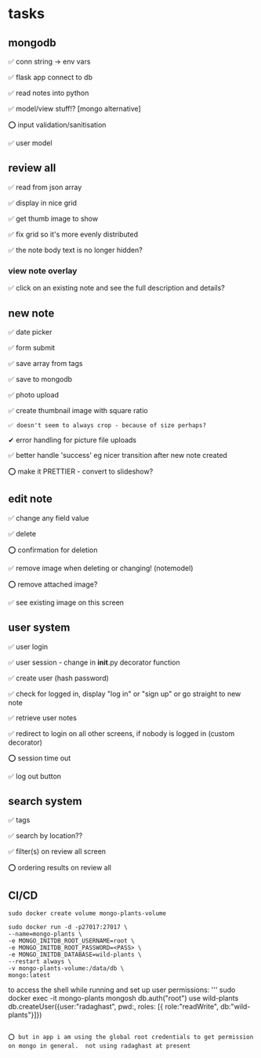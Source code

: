 # tasks
## mongodb
✅ conn string -> env vars 

✅ flask app connect to db 

✅ read notes into python 

✅ model/view stuff!? [mongo alternative] 

⭕ input validation/sanitisation

✅ user model

## review all
✅ read from json array 

✅ display in nice grid 

✅ get thumb image to show 

✅ fix grid so it's more evenly distributed 

✅ the note body text is no longer hidden?

### view note overlay
✅ click on an existing note and see the full description and details?

## new note
✅ date picker 

✅ form submit 

✅ save array from tags 

✅ save to mongodb 

✅ photo upload 

✅ create thumbnail image with square ratio

    ✅ doesn't seem to always crop - because of size perhaps?

✔ error handling for picture file uploads

✅ better handle 'success' eg nicer transition after new note created

⭕ make it PRETTIER - convert to slideshow?

## edit note
✅ change any field value 

✅ delete 

⭕ confirmation for deletion

✅ remove image when deleting or changing! (notemodel)

⭕ remove attached image?

✅ see existing image on this screen


## user system
✅ user login

✅ user session - change in __init__.py decorator function

✅ create user (hash password)

✅ check for logged in, display "log in" or "sign up" or go straight to new note

✅ retrieve user notes

✅ redirect to login on all other screens, if nobody is logged in (custom decorator)

⭕ session time out

✅ log out button


## search system
✅ tags

✅ search by location??

✅ filter(s) on review all screen

⭕ ordering results on review all

## CI/CD
```
sudo docker create volume mongo-plants-volume

sudo docker run -d -p27017:27017 \
--name=mongo-plants \
-e MONGO_INITDB_ROOT_USERNAME=root \
-e MONGO_INITDB_ROOT_PASSWORD=<PASS> \
-e MONGO_INITDB_DATABASE=wild-plants \
--restart always \
-v mongo-plants-volume:/data/db \
mongo:latest
```

to access the shell while running and set up user permissions:
'''
sudo docker exec -it mongo-plants mongosh
db.auth("root")
use wild-plants
db.createUser({user:"radaghast", pwd:<PASS>, roles: [{ role:"readWrite", db:"wild-plants"}]})
```

⭕ but in app i am using the global root credentials to get permission on mongo in general.  not using radaghast at present